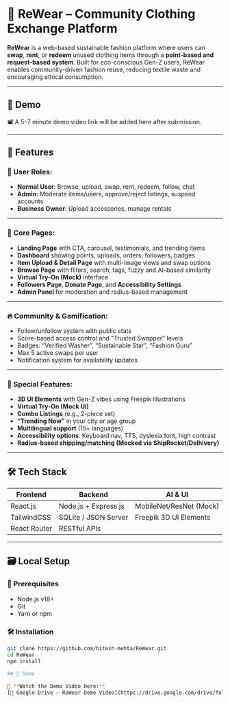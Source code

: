 # 👚 ReWear – Community Clothing Exchange Platform

**ReWear** is a web-based sustainable fashion platform where users can **swap**, **rent**, or **redeem** unused clothing items through a **point-based and request-based system**. Built for eco-conscious Gen-Z users, ReWear enables community-driven fashion reuse, reducing textile waste and encouraging ethical consumption.

---

## 🚀 Demo

📽️ A 5–7 minute demo video link will be added here after submission.

---

## 🌟 Features

### 👤 User Roles:
- **Normal User**: Browse, upload, swap, rent, redeem, follow, chat
- **Admin**: Moderate items/users, approve/reject listings, suspend accounts
- **Business Owner**: Upload accessories, manage rentals

---

### 📱 Core Pages:
- **Landing Page** with CTA, carousel, testimonials, and trending items
- **Dashboard** showing points, uploads, orders, followers, badges
- **Item Upload & Detail Page** with multi-image views and swap options
- **Browse Page** with filters, search, tags, fuzzy and AI-based similarity
- **Virtual Try-On (Mock)** interface
- **Followers Page**, **Donate Page**, and **Accessibility Settings**
- **Admin Panel** for moderation and radius-based management

---

### 🔥 Community & Gamification:
- Follow/unfollow system with public stats
- Score-based access control and "Trusted Swapper" levels
- Badges: “Verified Washer”, “Sustainable Star”, “Fashion Guru”
- Max 5 active swaps per user
- Notification system for availability updates

---

### 🧩 Special Features:
- **3D UI Elements** with Gen-Z vibes using Freepik illustrations
- **Virtual Try-On (Mock UI)**
- **Combo Listings** (e.g., 2-piece set)
- **“Trending Now”** in your city or age group
- **Multilingual support** (15+ languages)
- **Accessibility options**: Keyboard nav, TTS, dyslexia font, high contrast
- **Radius-based shipping/matching (Mocked via ShipRocket/Delhivery)**

---

## 🛠️ Tech Stack

| Frontend        | Backend              | AI & UI                  |
|-----------------|----------------------|--------------------------|
| React.js        | Node.js + Express.js | MobileNet/ResNet (Mock)  |
| TailwindCSS     | SQLite / JSON Server | Freepik 3D UI Elements   |
| React Router    | RESTful APIs         |                         |

---

## 🗃️ Local Setup

### 🔧 Prerequisites
- Node.js v18+
- Git
- Yarn or npm

### 🛠️ Installation

```bash
git clone https://github.com/hitesh-mehta/ReWear.git
cd ReWear
npm install

## 🚀 Demo

🎥 **Watch the Demo Video Here:**  
[📂 Google Drive – ReWear Demo Video](https://drive.google.com/drive/folders/19SOYHeuI37MijVtXSIdAEuE2Pd0dXW8Q?usp=sharing)
